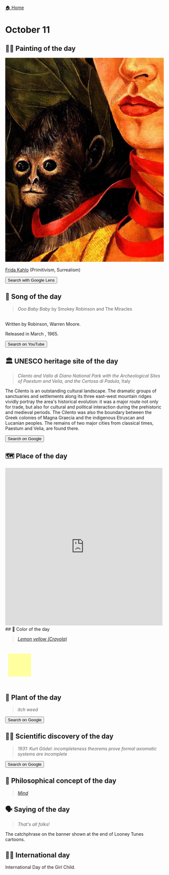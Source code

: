 
[🏠 Home](../../index.md)

# October 11

## 🧑‍🎨 Painting of the day

<img width="600" src="../img/Frida_Kahlo_1.jpg">

[Frida Kahlo](http://en.wikipedia.org/wiki/Frida_Kahlo) (Primitivism, Surrealism)

<button class="btn btn-success"
onclick=" window.open('https://lens.google.com/uploadbyurl?url=https://iretes.github.io/one-a-day/data/img/Frida_Kahlo_1.jpg','_blank')">
Search with Google Lens
</button>

## 🎼 Song of the day

> *Ooo Baby Baby*
by Smokey Robinson and The Miracles

<br />Written by Robinson, Warren Moore.

Released in March , 1965.

<button class="btn btn-success"
onclick=" window.open('http://www.youtube.com/search?q=Ooo Baby Baby by Smokey Robinson and The Miracles','_blank')">
Search on YouTube
</button>

## 🏛️ UNESCO heritage site of the day

> *Cilento and Vallo di Diano National Park with the Archeological Sites of Paestum and Velia, and the Certosa di Padula*, Italy

<p>The Cilento is an outstanding cultural landscape. The dramatic groups of sanctuaries and settlements along its three east–west mountain ridges vividly portray the area's historical evolution: it was a major route not only for trade, but also for cultural and political interaction during the prehistoric and medieval periods. The Cilento was also the boundary between the Greek colonies of Magna Graecia and the indigenous Etruscan and Lucanian peoples. The remains of two major cities from classical times, Paestum and Velia, are found there.</p>

<button class="btn btn-success"
onclick=" window.open('http://www.google.com/search?q=Cilento and Vallo di Diano National Park with the Archeological Sites of Paestum and Velia, and the Certosa di Padula','_blank')">
Search on Google
</button>

## 🗺️ Place of the day

<iframe
src="https://www.mapcrunch.com"
name="mapcrunch"
width="500"
height="500"
allowTransparency="true"
scrolling="no"
frameborder="0"
>
</iframe>
## 🎨 Color of the day

> *[Lemon yellow (Crayola)](https://en.wikipedia.org/wiki/Lemon_(color)#Lemon_yellow_(Crayola))*

<div style="color:#FFFF9F; font-size: 100px;">&#9632;</div>

## 🌿 Plant of the day

> *itch weed*

<button class="btn btn-success"
onclick=" window.open('http://www.google.com/search?q=itch weed','_blank')">
Search on Google
</button>

## 🧑‍🔬 Scientific discovery of the day

> *1931: Kurt Gödel: incompleteness theorems prove formal axiomatic systems are incomplete*

<button class="btn btn-success"
onclick=" window.open('http://www.google.com/search?q=1931: Kurt Gödel: incompleteness theorems prove formal axiomatic systems are incomplete','_blank')"> 
Search on Google
</button>

## 💭 Philosophical concept of the day

> *[Mind](https://en.wikipedia.org/wiki/Mind)*

## 🗣️ Saying of the day

> *That's all folks!*

The catchphrase on the
banner shown at the end of Looney Tunes cartoons.

## 🏳️‍🌈 International day

International Day of the Girl Child.
